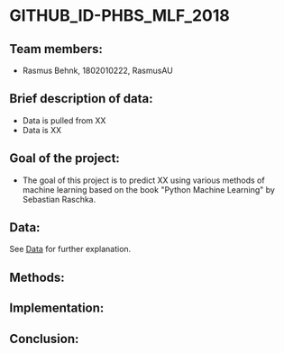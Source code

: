 # GITHUB_ID-PHBS_MLF_2018

## Team members:
* Rasmus Behnk, 1802010222, RasmusAU

## Brief description of data:
* Data is pulled from XX
* Data is XX 

## Goal of the project:
* The goal of this project is to predict XX using various methods of machine learning based on the book "Python Machine Learning" by Sebastian Raschka.

## Data:
See [Data](data) for further explanation.

## Methods:

## Implementation:

## Conclusion:
